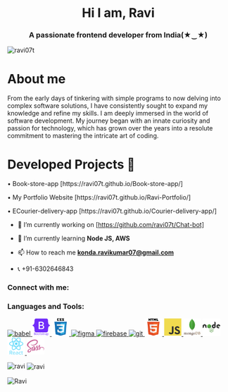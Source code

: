 <h1 align="center">Hi I am, Ravi</h1>
<h3 align="center">A passionate frontend developer from India(★‿★)</h3>

<p align="left"> <img src="https://komarev.com/ghpvc/?username=ravi07t&label=Profile%20views&color=0e75b6&style=flat" alt="ravi07t" /> </p>
<h1 align="left">About me</h1>
      From the early days of tinkering with simple programs to now delving into complex software solutions, I have consistently sought to expand my knowledge and refine my skills. I am deeply immersed in the world of software development. My journey began with an innate curiosity and passion for technology, which has grown over the years into a resolute commitment to mastering the intricate art of coding.


<h1 align="left">Developed Projects 🔭</h1>
<p align="left">•  Book-store-app [https://ravi07t.github.io/Book-store-app/]</p>
<p align="left">•  My Portfolio Website [https://ravi07t.github.io/Ravi-Portfolio/]</p>
<p align="left">•  ECourier-delivery-app [https://ravi07t.github.io/Courier-delivery-app/]</p>

- 🔭 I’m currently working on [https://github.com/ravi07t/Chat-bot]

- 🌱 I’m currently learning **Node JS, AWS**

- 📫 How to reach me **konda.ravikumar07@gmail.com**
- 📞 +91-6302646843


<h3 align="left">Connect with me:</h3>
<p align="left">
<!-- <a href="https://www.linkedin.com/in/1437-ravi-kumar-/" target="blank"><img align="center" src="https://raw.githubusercontent.com/rahuldkjain/github-profile-readme-generator/master/src/images/icons/Social/linked-in-alt.svg" alt="https://www.linkedin.com/in/1437-ravi-kumar-" height="30" width="40" /></a> -->
</p>

<h3 align="left">Languages and Tools:</h3>
<p align="left"> <a href="https://babeljs.io/" target="_blank" rel="noreferrer"> <img src="https://www.vectorlogo.zone/logos/babeljs/babeljs-icon.svg" alt="babel" width="40" height="40"/> </a> <a href="https://getbootstrap.com" target="_blank" rel="noreferrer"> <img src="https://raw.githubusercontent.com/devicons/devicon/master/icons/bootstrap/bootstrap-plain-wordmark.svg" alt="bootstrap" width="40" height="40"/> </a> <a href="https://www.w3schools.com/css/" target="_blank" rel="noreferrer"> <img src="https://raw.githubusercontent.com/devicons/devicon/master/icons/css3/css3-original-wordmark.svg" alt="css3" width="40" height="40"/> </a> <a href="https://www.figma.com/" target="_blank" rel="noreferrer"> <img src="https://www.vectorlogo.zone/logos/figma/figma-icon.svg" alt="figma" width="40" height="40"/> </a> <a href="https://firebase.google.com/" target="_blank" rel="noreferrer"> <img src="https://www.vectorlogo.zone/logos/firebase/firebase-icon.svg" alt="firebase" width="40" height="40"/> </a> <a href="https://git-scm.com/" target="_blank" rel="noreferrer"> <img src="https://www.vectorlogo.zone/logos/git-scm/git-scm-icon.svg" alt="git" width="40" height="40"/> </a> <a href="https://www.w3.org/html/" target="_blank" rel="noreferrer"> <img src="https://raw.githubusercontent.com/devicons/devicon/master/icons/html5/html5-original-wordmark.svg" alt="html5" width="40" height="40"/> </a> <a href="https://developer.mozilla.org/en-US/docs/Web/JavaScript" target="_blank" rel="noreferrer"> <img src="https://raw.githubusercontent.com/devicons/devicon/master/icons/javascript/javascript-original.svg" alt="javascript" width="40" height="40"/> </a> <a href="https://www.mongodb.com/" target="_blank" rel="noreferrer"> <img src="https://raw.githubusercontent.com/devicons/devicon/master/icons/mongodb/mongodb-original-wordmark.svg" alt="mongodb" width="40" height="40"/> </a> <a href="https://nodejs.org" target="_blank" rel="noreferrer"> <img src="https://raw.githubusercontent.com/devicons/devicon/master/icons/nodejs/nodejs-original-wordmark.svg" alt="nodejs" width="40" height="40"/> </a> <a href="https://reactjs.org/" target="_blank" rel="noreferrer"> <img src="https://raw.githubusercontent.com/devicons/devicon/master/icons/react/react-original-wordmark.svg" alt="react" width="40" height="40"/> </a> <a href="https://sass-lang.com" target="_blank" rel="noreferrer"> <img src="https://raw.githubusercontent.com/devicons/devicon/master/icons/sass/sass-original.svg" alt="sass" width="40" height="40"/> </a> </p>

<p><img align="left" src="https://github-readme-stats.vercel.app/api/top-langs?username=Ravi&show_icons=true&locale=en&layout=compact" alt="ravi" /></p>

<p>&nbsp;<img align="center" src="https://github-readme-stats.vercel.app/api?username=Ravi&show_icons=true&locale=en" alt="ravi" /></p>

<p><img align="center" src="https://github-readme-streak-stats.herokuapp.com/?user=Ravi&" alt="Ravi" /></p>
